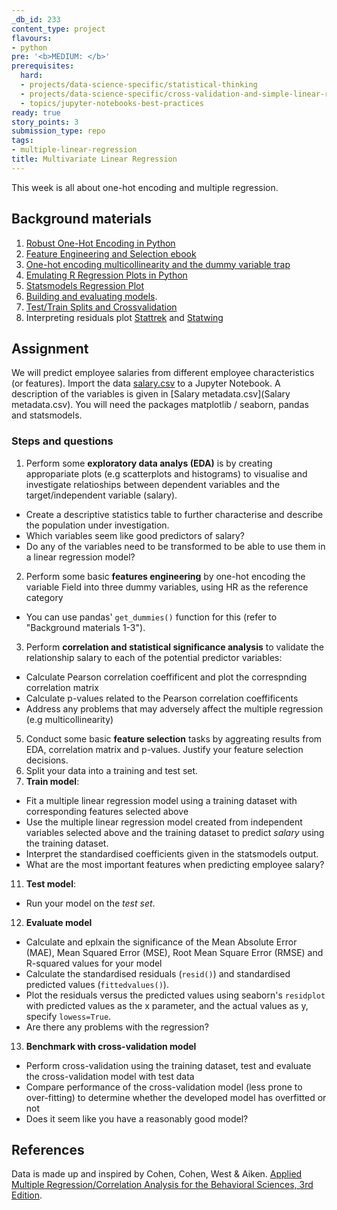 ```yaml
---
_db_id: 233
content_type: project
flavours:
- python
pre: '<b>MEDIUM: </b>'
prerequisites:
  hard:
  - projects/data-science-specific/statistical-thinking
  - projects/data-science-specific/cross-validation-and-simple-linear-regression
  - topics/jupyter-notebooks-best-practices
ready: true
story_points: 3
submission_type: repo
tags:
- multiple-linear-regression
title: Multivariate Linear Regression
---
```


This week is all about one-hot encoding and multiple regression.

## Background materials

1. [Robust One-Hot Encoding in Python](https://blog.cambridgespark.com/robust-one-hot-encoding-in-python-3e29bfcec77e)
2. [Feature Engineering and Selection ebook](http://www.feat.engineering/)
3. [One-hot encoding multicollinearity and the dummy variable trap](https://towardsdatascience.com/one-hot-encoding-multicollinearity-and-the-dummy-variable-trap-b5840be3c41a)
4. [Emulating R Regression Plots in Python](https://medium.com/@emredjan/emulating-r-regression-plots-in-python-43741952c034)
5. [Statsmodels Regression Plot](https://www.statsmodels.org/dev/examples/notebooks/generated/regression_plots.html)
6. [Building and evaluating models](https://www.ritchieng.com/machine-learning-evaluate-linear-regression-model/).
7. [Test/Train Splits and Crossvalidation](https://towardsdatascience.com/train-test-split-and-cross-validation-in-python-80b61beca4b6)
8. Interpreting residuals plot [Stattrek](https://stattrek.com/statistics/dictionary.aspx?definition=residual%20plot) and [Statwing](http://docs.statwing.com/interpreting-residual-plots-to-improve-your-regression/)

## Assignment

We will predict employee salaries from different employee characteristics (or features).
Import the data [salary.csv](salary.csv) to a Jupyter Notebook. A description of the variables is given in [Salary metadata.csv](Salary metadata.csv). You will need the packages matplotlib / seaborn, pandas and statsmodels.

### Steps and questions

1.  Perform some **exploratory data analys (EDA)** is by creating appropariate plots (e.g scatterplots and histograms) to visualise and investigate relatioships between dependent variables and the target/independent variable (salary).

- Create a descriptive statistics table to further characterise and describe the population under investigation.
- Which variables seem like good predictors of salary?
- Do any of the variables need to be transformed to be able to use them in a linear regression model?

2. Perform some basic **features engineering** by one-hot encoding the variable Field into three dummy variables, using HR as the reference category

- You can use pandas' `get_dummies()` function for this (refer to "Background materials 1-3").

3. Perform **correlation and statistical significance analysis** to validate the relationship salary to each of the potential predictor variables:

- Calculate Pearson correlation coeffificent and plot the correspnding correlation matrix
- Calculate p-values related to the Pearson correlation coeffificents
- Address any problems that may adversely affect the multiple regression (e.g multicollinearity)

5.  Conduct some basic **feature selection** tasks by aggreating results from EDA, correlation matrix and p-values. Justify your feature selection decisions.
6.  Split your data into a training and test set.
7.  **Train model**:

- Fit a multiple linear regression model using a training dataset with corresponding features selected above
- Use the multiple linear regression model created from independent variables selected above and the training dataset to predict _salary_ using the training dataset.
- Interpret the standardised coefficients given in the statsmodels output.
- What are the most important features when predicting employee salary?

11. **Test model**:

- Run your model on the _test set_.

12. **Evaluate model**

- Calculate and eplxain the significance of the Mean Absolute Error (MAE), Mean Squared Error (MSE), Root Mean Square Error (RMSE) and R-squared values for your model
- Calculate the standardised residuals (`resid()`) and standardised predicted values (`fittedvalues()`).
- Plot the residuals versus the predicted values using seaborn's `residplot` with predicted values as the x parameter, and the actual values as y, specify `lowess=True`.
- Are there any problems with the regression?

13. **Benchmark with cross-validation model**

- Perform cross-validation using the training dataset, test and evaluate the cross-validation model with test data
- Compare performance of the cross-validation model (less prone to over-fitting) to determine whether the developed model has overfitted or not
- Does it seem like you have a reasonably good model?

## References

Data is made up and inspired by Cohen, Cohen, West & Aiken. [Applied Multiple Regression/Correlation Analysis for the Behavioral Sciences, 3rd Edition](https://books.google.co.za/books?hl=en&lr=&id=gkalyqTMXNEC&oi=fnd&pg=PP1&dq=Applied+Multiple+Regression/Correlation+Analysis+for+the+Behavioral+Sciences+r+cran&ots=tRJUV4k7bi&sig=JlckiBj89w1rUBk1e71FKnr3Otg).